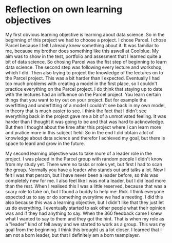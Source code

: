 # Reflection on own learning objectives

My first obvious learning objective is learning about data science. So in the beginning of this project we had to choose a project. I chose Parcel. I chose Parcel because I felt I already knew something about it. It was familiar to me, because my brother does something like this aswell at Coolblue. My aim was to show in the test, portfolio and assesment that I learned quite a bit of data science. So chosing Parcel was the fist step of beginning to learn data science. The second step was following every lecture and workshop, which I did. Then also trying to project the knowledge of the lectures on to the Parcel project. This was a bit harder than I expected. Eventually I had too much problems with creating a model in the first place, so I couldn't practice everything on the Parcel project. I do think that staying up to date with the lectures had an influence on the Parcel project. You learn certain things that you want to try out on your project. But for example the overfitting and underfitting of a model I couldn't see back in my own model, in theory that is much easier to see. I think the fact that I didn't see everything back in the project gave me a bit of a unmotivated feeling. It was harder than I thought it was going to be and that was hard to acknowledge. But then I thought about the time after this project where I can learn more and pratice more in this subject field. So in the end I did obtain a lot of knowledge about data science and therefor I achieved my goal, but there is space to leard and grow in the future. 


My second learning objective was to take more of a leader role in the project. I was placed in the Parcel group with random people I didn't know from my study yet. There were no tasks or roles yet, but first I had to scan the group. Normally you have a leader who stands out and talks a lot. Now I felt I was that person, but I have never been a leader before, so this was completely new for me. I also feel like I was not a leader, but I did lead more than the rest. When I realised this I was a little reserved, because that was a scary role to take on, but I found a buddy to help me: Rick. I think everyone expected us to say or do something everytime we had a meeting. I did this also because this was a learning objective, but I didn't like that they just let us do everything. I eventually started to ask other people what their opinion was and if they had anything to say. When the 360 feedback came I knew what I wanted to say to them and they got the hint. That is when my role as a "leader" kind of fell away and we started to work as a group. This was my goal from the beginning. I think this brought us a lot closer. I learned that I am not a born leader, but that I definitely am a born teamplayer. 
